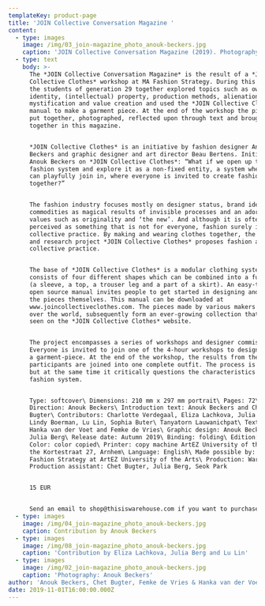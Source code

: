 ```yaml
---
templateKey: product-page
title: 'JOIN Collective Conversation Magazine '
content:
  - type: images
    image: /img/03_join-magazine_photo_anouk-beckers.jpg
    caption: 'JOIN Collective Conversation Magazine (2019). Photography: Anouk Beckers.'
  - type: text
    body: >-
      The *JOIN Collective Conversation Magazine* is the result of a *JOIN
      Collective Clothes* workshop at MA Fashion Strategy. During this workshop
      the students of generation 29 together explored topics such as ownership,
      identity, (intellectual) property, production methods, alienation,
      mystification and value creation and used the *JOIN Collective Clothes*
      manual to make a garment piece. At the end of the workshop the pieces were
      put together, photographed, reflected upon through text and brought
      together in this magazine.


      *JOIN Collective Clothes* is an initiative by fashion designer Anouk
      Beckers and graphic designer and art director Beau Bertens. Initiator
      Anouk Beckers on *JOIN Collective Clothes*: “What if we open up the
      fashion system and explore it as a non-fixed entity, a system where people
      can playfully join in, where everyone is invited to create fashion
      together?”


      The fashion industry focuses mostly on designer status, brand identity,
      commodities as magical results of invisible processes and an adoration of
      values such as originality and ‘the new’. And although it is often
      perceived as something that is not for everyone, fashion surely is a
      collective practice. By making and wearing clothes together, the design
      and research project *JOIN Collective Clothes* proposes fashion as a
      collective practice. 


      The base of *JOIN Collective Clothes* is a modular clothing system that
      consists of four different shapes which can be combined into a full outfit
      (a sleeve, a top, a trouser leg and a part of a skirt). An easy-to-use
      open source manual invites people to get started in designing and making
      the pieces themselves. This manual can be downloaded at
      www.joincollectiveclothes.com. The pieces made by various makers from all
      over the world, subsequently form an ever-growing collection that can be
      seen on the *JOIN Collective Clothes* website. 


      The project encompasses a series of workshops and designer commissions.
      Everyone is invited to join one of the 4-hour workshops to design and make
      a garment-piece. At the end of the workshop, the results from the
      participants are joined into one complete outfit. The process is playful,
      but at the same time it critically questions the characteristics of the
      fashion system.


      Type: softcover\ Dimensions: 210 mm x 297 mm portrait\ Pages: 72\ Art
      Direction: Anouk Beckers\ Introduction text: Anouk Beckers and Chet
      Bugter\ Contributors: Charlotte Verdegaal, Eliza Lachkova, Julia Berg,
      Lindy Boerman, Lu Lin, Sophia Buter\ Tanyatorn Lauwanichpat\ Text editing:
      Hanka van der Voet and Femke de Vries\ Graphic design: Anouk Beckers and
      Julia Berg\ Release date: Autumn 2019\ Binding: folding\ Edition: 100\
      Color: color copied\ Printer: copy machine ArtEZ University of the Arts at
      the Kortestraat 27, Arnhem\ Language: English\ Made possible by: MA
      Fashion Strategy at ArtEZ University of the Arts\ Production: Warehouse\
      Production assistant: Chet Bugter, Julia Berg, Seok Park


      15 EUR


      Send an email to shop@thisiswarehouse.com if you want to purchase a copy.
  - type: images
    image: /img/04_join-magazine_photo_anouk-beckers.jpg
    caption: Contribution by Anouk Beckers
  - type: images
    image: /img/08_join-magazine_photo_anouk-beckers.jpg
    caption: 'Contribution by Eliza Lachkova, Julia Berg and Lu Lin'
  - type: images
    image: /img/02_join-magazine_photo_anouk-beckers.jpg
    caption: 'Photography: Anouk Beckers'
author: 'Anouk Beckers, Chet Bugter, Femke de Vries & Hanka van der Voet (eds.)'
date: 2019-11-01T16:00:00.000Z
---
```

